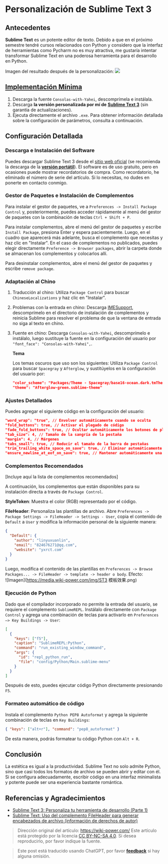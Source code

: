# Personalización de Sublime Text 3

## Antecedentes

**Sublime Text** es un potente editor de texto. Debido a que en el próximo semestre tendré cursos relacionados con Python y considero que la interfaz de herramientas como Pycharm no es muy atractiva, me gustaría intentar transformar Sublime Text en una poderosa herramienta para el desarrollo en Python.

Imagen del resultado después de la personalización:
![](https://media.wiki-power.com/img/ST3效果.png)

## [Implementación Mínima](https://www.jianguoyun.com/p/Da9TMr0Q-OOjBxif86sB)

1. Descarga la fuente `Consolas-with-Yahei`, descomprímela e instálala.
2. Descarga **la versión personalizada por mí de** [**Sublime Text 3**](https://www.jianguoyun.com/p/Da9TMr0Q-OOjBxif86sB) (sin garantía de actualizaciones).
3. Ejecuta directamente el archivo `.exe`. Para obtener información detallada sobre la configuración de parámetros, consulta a continuación.

## Configuración Detallada

### Descarga e Instalación del Software

Puedes descargar Sublime Text 3 desde el [sitio web oficial](http://www.sublimetext.com/) (se recomienda la descarga de la [**versión portátil**](https://download.sublimetext.com/Sublime%20Text%20Build%203176%20x64.zip)). El software es de uso gratuito, pero en ocasiones puede mostrar recordatorios de compra. Como recordatorio, he eliminado el número de serie del artículo. Si lo necesitas, no dudes en ponerte en contacto conmigo.

### Gestor de Paquetes e Instalación de Complementos

Para instalar el gestor de paquetes, ve a `Preferences -> Install Package Control` y, posteriormente, puedes acceder rápidamente al menú del gestor de paquetes con la combinación de teclas `Ctrl + Shift + P`.

Para instalar complementos, abre el menú del gestor de paquetes y escribe `Install Package`, presiona Enter y espera pacientemente. Luego, en el cuadro que aparecerá más adelante, busca el complemento que necesitas y haz clic en "Instalar". En el caso de complementos no publicados, puedes elegir directamente `Preference -> Browser packages`, abrir la carpeta donde se almacenan los complementos y colocarlos allí.

Para desinstalar complementos, abre el menú del gestor de paquetes y escribe `remove package`.

### Adaptación al Chino

1. Traducción al chino: Utiliza `Package Control` para buscar `ChineseLocalizations` y haz clic en "Instalar".
2. Problemas con la entrada en chino: Descarga [IMESupport](https://github.com/zcodes/IMESupport/archive/master.zip), descomprímelo en el directorio de instalación de complementos y reinicia Sublime para resolver el problema de que la ventana de entrada no siga al texto en chino.
3. Fuente en chino: Descarga `Consolas-with-Yahei`, descomprímelo e instálalo, luego sustituye la fuente en la configuración del usuario por `"font_face": "Consolas-with-Yahei",`.

   **Tema**

   Los temas oscuros que uso son los siguientes: Utiliza `Package Control` para buscar `Spacegray` y `Afterglow`, y sustitúyelos en la configuración del usuario por:

   ```json
   "color_scheme": "Packages/Theme - Spacegray/base16-ocean.dark.tmTheme",
   "theme": "Afterglow-green.sublime-theme"
   ```

### Ajustes Detallados

Puedes agregar el siguiente código en la configuración del usuario:

```json
"word_wrap": "true", // Envolver automáticamente cuando se oculta
"fold_buttons": true, // Activar el plegado de código
"fade_fold_buttons": true, // Ocultar automáticamente los botones de plegado
"tab_size": 4, // Tamaño de la sangría de la pestaña
"margin": 4, // Márgenes
"tabs_small": true, // Reducir el tamaño de la barra de pestañas
"trim_trailing_white_space_on_save": true, // Eliminar automáticamente los espacios en blanco al final de las líneas
"ensure_newline_at_eof_on_save": true, // Mantener automáticamente una línea vacía al final del archivo (útil para C)
```

### Complementos Recomendados

[Incluye aquí la lista de complementos recomendados]

A continuación, los complementos que están disponibles para su instalación directa a través de `Package Control`.

**StyleToken**: Muestra el color (RGB) representado por el código.

**FileHeader**: Personaliza las plantillas de archivo. Abre `Preferences -> Package Settings -> FileHeader -> Settings - User`, copia el contenido de `Default` a `User` y modifica la información personal de la siguiente manera:

```json
{
  "Default": {
    "author": "linyuxuanlin",
    "email": "824676271@qq.com",
    "website": "yxrct.com"
  }
}
```

Luego, modifica el contenido de las plantillas en `Preferences -> Browse Packages... -> FileHeader -> template -> header o body`. Efecto:  
![Imagen](https://media.wiki-power.com/img/ST3 模板效果.png)

### Ejecución de Python

Dado que el compilador incorporado no permite la entrada del usuario, se requiere el complemento `SublimeREPL`. Instálalo directamente con `Package Control` y agrega una combinación de teclas para activarlo en `Preferences —> Key Buildings -> User`:

```json
[
  {
    "keys": ["f5"],
    "caption": "SublimeREPL:Python",
    "command": "run_existing_window_command",
    "args": {
      "id": "repl_python_run",
      "file": "config/Python/Main.sublime-menu"
    }
  }
]
```

Después de esto, puedes ejecutar código Python directamente presionando `F5`.

### Formateo automático de código

Instala el complemento `Python PEP8 Autoformat` y agrega la siguiente combinación de teclas en `Key Buildings`:

```json
{ "keys": ["alt+r"], "command": "pep8_autoformat" }
```

De esta manera, podrás formatear tu código Python con `Alt + R`.

## Conclusión

La estética es igual a la productividad. Sublime Text no solo admite Python, sino que casi todos los formatos de archivo se pueden abrir y editar con él. Si se configura adecuadamente, escribir código en una interfaz minimalista y potente puede ser una experiencia bastante romántica.

## Referencias y Agradecimientos

- [Sublime Text 3: Personaliza tu herramienta de desarrollo (Parte 1)](https://www.sheyilin.com/2015/05/sublime_text_3_tiao_jiao_ni_de_si_ren_li_qi_1/)
- [Sublime Text: Uso del complemento FileHeader para generar encabezados de archivo (información de derechos de autor)](https://blog.csdn.net/afei__/article/details/82890493)

> Dirección original del artículo: <https://wiki-power.com/>
> Este artículo está protegido por la licencia [CC BY-NC-SA 4.0](https://creativecommons.org/licenses/by/4.0/deed.zh). Si desea reproducirlo, por favor indique la fuente.

> Este post está traducido usando ChatGPT, por favor [**feedback**](https://github.com/linyuxuanlin/Wiki_MkDocs/issues/new) si hay alguna omisión.
